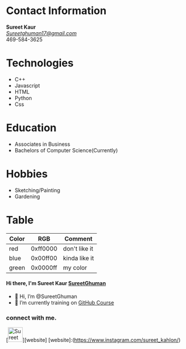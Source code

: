 # Contact Information
**Sureet Kaur**<br/>
*Sureetghuman17@gmail.com*<br/>
469-584-3625
# Technologies
- C++
- Javascript
- HTML
- Python
- Css
# Education
* Associates in Business
* Bachelors of Computer Science(Currently)
# Hobbies
* Sketching/Painting
* Gardening
# Table
Color | RGB | Comment
------|-----|--------
red | 0xff0000 | don't like it
blue | 0x00ff00 | kinda like it
green | 0x0000ff | my color

#### Hi there, I'm Sureet Kaur [SureetGhuman]()
- 👋 Hi, I’m @SureetGhuman
- 🌱 I’m currently training on [GitHub Course](website)

### connect with me.
[<img alt="Sureet Kaur" width="40px" src="https://user-images.githubusercontent.com/35807054/118406518-e8374d80-b641-11eb-82ac-dd6b3ceca506.jpg" />][website]
[website]:(https://www.instagram.com/sureet_kahlon/)

